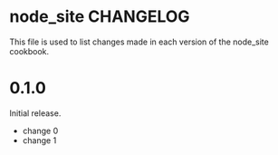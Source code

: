 # node_site CHANGELOG

This file is used to list changes made in each version of the node_site cookbook.

# 0.1.0

Initial release.

- change 0
- change 1

